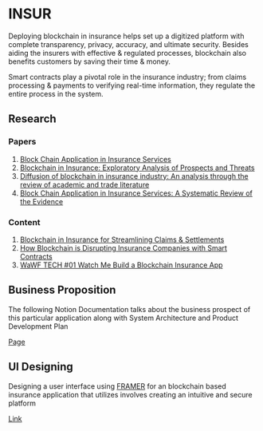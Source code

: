 # INSUR

Deploying blockchain in insurance helps set up a digitized platform with complete transparency, privacy, accuracy, and ultimate security. Besides aiding the insurers with effective & regulated processes, blockchain also benefits customers by saving their time & money.

Smart contracts play a pivotal role in the insurance industry; from claims processing & payments to verifying real-time information, they regulate the entire process in the system.

## Research

### Papers

1. [Block Chain Application in Insurance Services](https://journals.sagepub.com/doi/10.3233/IDA-227445?icid=int.sj-full-text.similar-articles.1)
2. [Blockchain in Insurance: Exploratory Analysis of Prospects and Threats](https://www.researchgate.net/publication/348966176_Blockchain_in_Insurance_Exploratory_Analysis_of_Prospects_and_Threats)
3. [Diffusion of blockchain in insurance industry: An analysis through the review of academic and trade literature](https://www.sciencedirect.com/science/article/abs/pii/S073658532030191X)
4. [Block Chain Application in Insurance
Services: A Systematic Review of the
Evidence](https://journals.sagepub.com/doi/pdf/10.1177/21582440221079877)

### Content

1. [Blockchain in Insurance for Streamlining Claims & Settlements](https://www.youtube.com/watch?v=a1U4lOKn0Wc)
2. [How Blockchain is Disrupting Insurance Companies with Smart Contracts](https://www.youtube.com/watch?v=wkItYloSTJQ)
3. [WaWF TECH #01 Watch Me Build a Blockchain Insurance App](https://www.youtube.com/watch?v=llqf3X5ipeI)

## Business Proposition

The following Notion Documentation talks about the business prospect of this particular application along with System Architecture and Product Development Plan

[Page](https://richard-ai.notion.site/Insur-13831f134827802faee4f2308606146b)

## UI Designing

Designing a user interface using [FRAMER](framer.com) for an blockchain based insurance application that utilizes involves creating an intuitive and secure platform

[Link](https://thrilled-seat-660241.framer.app)
